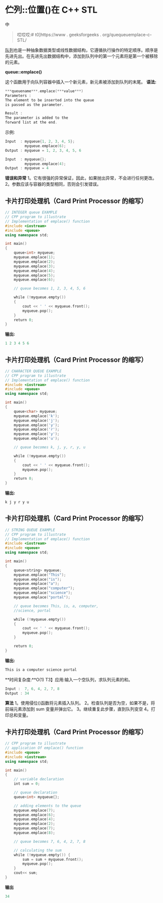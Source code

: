 # 伫列::位置()在 C++ STL

中

> 哎哎哎:# t0]https://www . geeksforgeeks . org/quequeuemplace-c-STL/

[队列](https://www.geeksforgeeks.org/queue-set-1introduction-and-array-implementation/)也是一种抽象数据类型或线性数据结构，它遵循执行操作的特定顺序。顺序是先进先出。在先进先出数据结构中，添加到队列中的第一个元素将是第一个被移除的元素。

**queue::emplace()**

这个函数用于向队列容器中插入一个新元素，新元素被添加到队列的末尾。
**语法:**

```cpp
***queuename***.emplace(***value***)
Parameters :
The element to be inserted into the queue
is passed as the parameter.

Result :
The parameter is added to the
forward list at the end.

```

示例:

```cpp
Input  : myqueue{1, 2, 3, 4, 5};
         myqueue.emplace(6);
Output : myqueue = 1, 2, 3, 4, 5, 6

Input  : myqueue{};
         myqueue.emplace(4);
Output : myqueue = 4

```

**错误和异常**
1。它有很强的异常保证，因此，如果抛出异常，不会进行任何更改。
2。参数应该与容器的类型相同，否则会引发错误。

## 卡片打印处理机（Card Print Processor 的缩写）

```cpp
// INTEGER queue EXAMPLE
// CPP program to illustrate
// Implementation of emplace() function
#include <iostream>
#include <queue>
using namespace std;

int main()
{
    queue<int> myqueue;
    myqueue.emplace(1);
    myqueue.emplace(2);
    myqueue.emplace(3);
    myqueue.emplace(4);
    myqueue.emplace(5);
    myqueue.emplace(6);

    // queue becomes 1, 2, 3, 4, 5, 6

    while (!myqueue.empty())
    {
        cout << ' ' << myqueue.front();
        myqueue.pop();
    }
    return 0;
}
```

**输出:**

```cpp
1 2 3 4 5 6

```

## 卡片打印处理机（Card Print Processor 的缩写）

```cpp
// CHARACTER QUEUE EXAMPLE
// CPP program to illustrate
// Implementation of emplace() function
#include <iostream>
#include <queue>
using namespace std;

int main()
{
    queue<char> myqueue;
    myqueue.emplace('k');
    myqueue.emplace('j');
    myqueue.emplace('y');
    myqueue.emplace('r');
    myqueue.emplace('y');
    myqueue.emplace('u');

    // queue becomes k, j, y, r, y, u

    while (!myqueue.empty())
    {
        cout << ' ' << myqueue.front();
        myqueue.pop();
    }
    return 0;
}
```

**输出:**

```cpp
k j y r y u

```

## 卡片打印处理机（Card Print Processor 的缩写）

```cpp
// STRING QUEUE EXAMPLE
// CPP program to illustrate
// Implementation of emplace() function
#include <iostream>
#include <queue>
using namespace std;

int main()
{
    queue<string> myqueue;
    myqueue.emplace("This");
    myqueue.emplace("is");
    myqueue.emplace("a");
    myqueue.emplace("computer");
    myqueue.emplace("science");
    myqueue.emplace("portal");

    // queue becomes This, is, a, computer,
    //science, portal

    while (!myqueue.empty())
    {
        cout << ' ' << myqueue.front();
        myqueue.pop();
    }

    return 0;
}
```

**输出:**

```cpp
This is a computer science portal

```

**时间复杂度:**O(1)
T3】应用:输入一个空队列，求队列元素的和。

```cpp
Input :  7, 6, 4, 2, 7, 8
Output : 34 

```

**算法**
1。使用侵位()函数将元素插入队列。
2。检查队列是否为空，如果不是，将前端元素添加到 sum 变量并弹出它。
3。继续重复此步骤，直到队列变空
4。打印总和变量。

## 卡片打印处理机（Card Print Processor 的缩写）

```cpp
// CPP program to illustrate
// application Of emplace() function
#include <queue>
#include <iostream>
using namespace std;

int main()
{
    // variable declaration
    int sum = 0;

    // queue declaration
    queue<int> myqueue{};

    // adding elements to the queue
    myqueue.emplace(7);
    myqueue.emplace(6);
    myqueue.emplace(4);
    myqueue.emplace(2);
    myqueue.emplace(7);
    myqueue.emplace(8);

    // queue becomes 7, 6, 4, 2, 7, 8

    // calculating the sum
    while (!myqueue.empty()) {
        sum = sum + myqueue.front();
        myqueue.pop();
    }
    cout<< sum;
}
```

**输出**

```cpp
34

```